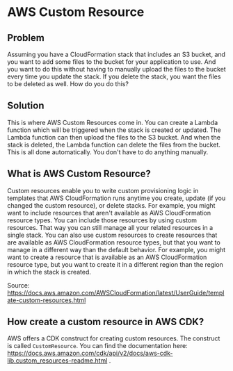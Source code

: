 # AWS Custom Resource

## Problem

Assuming you have a CloudFormation stack that includes an S3 bucket, and you want to add some files to the bucket for your application to use. And you want to do this without having to manually upload the files to the bucket every time you update the stack. If you delete the stack, you want the files to be deleted as well. How do you do this?

## Solution

This is where AWS Custom Resources come in. You can create a Lambda function which will be triggered when the stack is created or updated. The Lambda function can then upload the files to the S3 bucket. And when the stack is deleted, the Lambda function can delete the files from the bucket. This is all done automatically. You don't have to do anything manually.

## What is AWS Custom Resource?

Custom resources enable you to write custom provisioning logic in templates that AWS CloudFormation runs anytime you create, update (if you changed the custom resource), or delete stacks. For example, you might want to include resources that aren't available as AWS CloudFormation resource types. You can include those resources by using custom resources. That way you can still manage all your related resources in a single stack. You can also use custom resources to create resources that are available as AWS CloudFormation resource types, but that you want to manage in a different way than the default behavior. For example, you might want to create a resource that is available as an AWS CloudFormation resource type, but you want to create it in a different region than the region in which the stack is created.

Source: https://docs.aws.amazon.com/AWSCloudFormation/latest/UserGuide/template-custom-resources.html

## How create a custom resource in AWS CDK?

AWS offers a CDK construct for creating custom resources. The construct is called `CustomResource`. You can find the documentation here: https://docs.aws.amazon.com/cdk/api/v2/docs/aws-cdk-lib.custom_resources-readme.html .